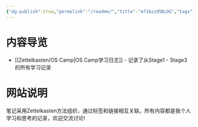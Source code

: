 ```yaml
---
{"dg-publish":true,"permalink":"/readme/","title":"mf1bzz的BLOG","tags":["mf1bzz的BLOG","gardenEntry"]}
---
```


# 内容导览

- [[Zettelkasten/OS Camp\|OS Camp学习日志]] - 记录了从Stage1 - Stage3的所有学习记录

# 网站说明

笔记采用Zettelkasten方法组织，通过标签和链接相互关联。所有内容都是我个人学习和思考的记录，欢迎交流讨论!

